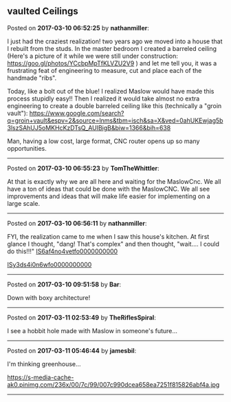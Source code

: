 ## vaulted Ceilings
Posted on **2017-03-10 06:52:25** by **nathanmiller**:

I just had the craziest realization! two years ago we moved into a house that I rebuilt from the studs. In the master bedroom I created a barreled ceiling (Here's a picture of it while we were still under construction: https://goo.gl/photos/YCcbpMpTfKLVZU2V9 ) and let me tell you, it was a frustrating feat of engineering to measure, cut and place each of the handmade "ribs". 

Today, like a bolt out of the blue! I realized Maslow would have made this process stupidly easy!! Then I realized it would take almost no extra engineering to create a double barreled ceiling like this (technically a "groin vault"): https://www.google.com/search?q=groin+vault&espv=2&source=lnms&tbm=isch&sa=X&ved=0ahUKEwjag5b3lszSAhUJ5oMKHcKzDTsQ_AUIBigB&biw=1366&bih=638

Man, having a low cost, large format, CNC router opens up so many opportunities.

---

Posted on **2017-03-10 06:55:23** by **TomTheWhittler**:

At that is exactly why we are all here and waiting for the MaslowCnc. We all have a ton of ideas that could be done with the MaslowCNC. We all see improvements and ideas that will make life easier for implementing on a large scale.

---

Posted on **2017-03-10 06:56:11** by **nathanmiller**:

FYI, the realization came to me when I saw this house's kitchen. At first glance I thought, "dang! That's complex" and then thought, "wait.... I could do this!!!"  [IS6af4no4vetfo0000000000](/images/OG/DE/OGDE_is6af4no4vetfo0000000000.jpg.jpg) 

 [ISy3ds4i0n6wfo0000000000](/images/3b/yH/3byH_isy3ds4i0n6wfo0000000000.jpg.jpg)

---

Posted on **2017-03-10 09:51:58** by **Bar**:

Down with boxy architecture!

---

Posted on **2017-03-11 02:53:49** by **TheRiflesSpiral**:

I see a hobbit hole made with Maslow in someone's future...

---

Posted on **2017-03-11 05:46:44** by **jamesbil**:

I'm thinking greenhouse... 

https://s-media-cache-ak0.pinimg.com/236x/00/7c/99/007c990dcea658ea7251f815826abf4a.jpg

---

